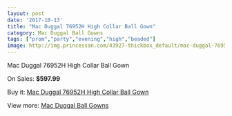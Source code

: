```yaml
---
layout: post
date: '2017-10-13'
title: "Mac Duggal 76952H High Collar Ball Gown"
category: Mac Duggal Ball Gowns
tags: ["prom","party","evening","high","beaded"]
image: http://img.princessan.com/43927-thickbox_default/mac-duggal-76952h-high-collar-ball-gown.jpg
---
```

Mac Duggal 76952H High Collar Ball Gown

On Sales: **$597.99**
<a href="https://www.princessan.com/en/20434-mac-duggal-76952h-high-collar-ball-gown.html"><amp-img layout="responsive" width="600" height="600" src="//img.princessan.com/43927-thickbox_default/mac-duggal-76952h-high-collar-ball-gown.jpg" alt="Mac Duggal 76952H High Collar Ball Gown 0" /></a>
<a href="https://www.princessan.com/en/20434-mac-duggal-76952h-high-collar-ball-gown.html"><amp-img layout="responsive" width="600" height="600" src="//img.princessan.com/43928-thickbox_default/mac-duggal-76952h-high-collar-ball-gown.jpg" alt="Mac Duggal 76952H High Collar Ball Gown 1" /></a>

Buy it: [Mac Duggal 76952H High Collar Ball Gown](https://www.princessan.com/en/20434-mac-duggal-76952h-high-collar-ball-gown.html "Mac Duggal 76952H High Collar Ball Gown")

View more: [Mac Duggal Ball Gowns](https://www.princessan.com/en/84- "Mac Duggal Ball Gowns")